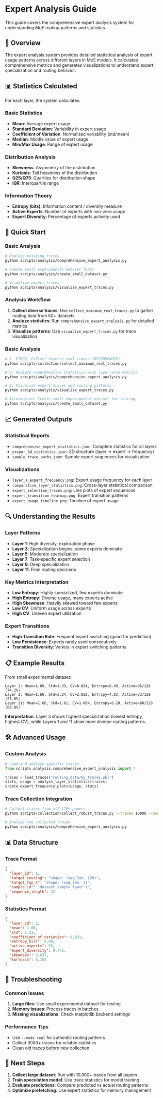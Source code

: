 # Expert Analysis Guide

This guide covers the comprehensive expert analysis system for understanding MoE routing patterns and statistics.

## 🎯 Overview

The expert analysis system provides detailed statistical analysis of expert usage patterns across different layers in MoE models. It calculates comprehensive metrics and generates visualizations to understand expert specialization and routing behavior.

## 📊 Statistics Calculated

For each layer, the system calculates:

### Basic Statistics
- **Mean**: Average expert usage
- **Standard Deviation**: Variability in expert usage
- **Coefficient of Variation**: Normalized variability (std/mean)
- **Median**: Middle value of expert usage
- **Min/Max Usage**: Range of expert usage

### Distribution Analysis
- **Skewness**: Asymmetry of the distribution
- **Kurtosis**: Tail heaviness of the distribution
- **Q25/Q75**: Quartiles for distribution shape
- **IQR**: Interquartile range

### Information Theory
- **Entropy (bits)**: Information content / diversity measure
- **Active Experts**: Number of experts with non-zero usage
- **Expert Diversity**: Percentage of experts actively used

## 🚀 Quick Start

### Basic Analysis
```bash
# Analyze existing traces
python scripts/analysis/comprehensive_expert_analysis.py

# Create small experimental dataset first
python scripts/analysis/create_small_dataset.py

# Visualize expert traces
python scripts/analysis/visualize_expert_traces.py
```

### Analysis Workflow
1. **Collect diverse traces**: Use `collect_maximum_real_traces.py` to gather routing data from 60+ datasets
2. **Analyze statistics**: Run `comprehensive_expert_analysis.py` for detailed metrics
3. **Visualize patterns**: Use `visualize_expert_traces.py` for trace visualization

### Basic Analysis
```bash
# 1. FIRST: Collect diverse real traces (RECOMMENDED)
python scripts/collection/collect_maximum_real_traces.py

# 2. Analyze comprehensive statistics with layer-wise metrics
python scripts/analysis/comprehensive_expert_analysis.py

# 3. Visualize expert traces and routing patterns
python scripts/analysis/visualize_expert_traces.py

# Alternative: Create small experimental dataset for testing
python scripts/analysis/create_small_dataset.py
```

## 📈 Generated Outputs

### Statistical Reports
- `comprehensive_expert_statistics.json`: Complete statistics for all layers
- `proper_3d_statistics.json`: 3D structure (layer → expert → frequency)
- `sample_trace_paths.json`: Sample expert sequences for visualization

### Visualizations
- `layer_X_expert_frequency.png`: Expert usage frequency for each layer
- `comparative_layer_statistics.png`: Cross-layer statistical comparison
- `expert_selection_traces.png`: Line plots of expert sequences
- `expert_transition_heatmap.png`: Expert transition patterns
- `expert_usage_timeline.png`: Timeline of expert usage

## 🔍 Understanding the Results

### Layer Patterns
- **Layer 1**: High diversity, exploration phase
- **Layer 3**: Specialization begins, some experts dominate
- **Layer 5**: Moderate specialization
- **Layer 7**: Task-specific expert selection
- **Layer 9**: Deep specialization
- **Layer 11**: Final routing decisions

### Key Metrics Interpretation
- **Low Entropy**: Highly specialized, few experts dominate
- **High Entropy**: Diverse usage, many experts active
- **High Skewness**: Heavily skewed toward few experts
- **Low CV**: Uniform usage across experts
- **High CV**: Uneven expert utilization

### Expert Transitions
- **High Transition Rate**: Frequent expert switching (good for prediction)
- **Low Persistence**: Experts rarely used consecutively
- **Transition Diversity**: Variety in expert switching patterns

## 📋 Example Results

From small experimental dataset:
```
Layer 1: Mean=1.60, Std=1.33, CV=0.831, Entropy=6.40, Active=95/128 (74.2%)
Layer 3: Mean=1.60, Std=3.24, CV=2.022, Entropy=4.83, Active=33/128 (25.8%)
Layer 11: Mean=1.60, Std=1.61, CV=1.004, Entropy=6.20, Active=88/128 (68.8%)
```

**Interpretation**: Layer 3 shows highest specialization (lowest entropy, highest CV), while Layers 1 and 11 show more diverse routing patterns.

## 🛠️ Advanced Usage

### Custom Analysis
```python
# Load and analyze specific traces
from scripts.analysis.comprehensive_expert_analysis import *

traces = load_traces("routing_data/my_traces.pkl")
stats, usage = analyze_layer_statistics(traces)
create_expert_frequency_plots(usage, stats)
```

### Trace Collection Integration
```bash
# Collect traces from all 170+ papers
python scripts/collection/collect_robust_traces.py --traces 10000 --mode real

# Analyze the collected traces
python scripts/analysis/comprehensive_expert_analysis.py
```

## 📊 Data Structure

### Trace Format
```json
{
  "layer_id": 1,
  "target_routing": "shape: (seq_len, 128)",
  "target_top_k": "shape: (seq_len, 1)",
  "sample_id": "dataset_sample_layer_1",
  "sequence_length": 32
}
```

### Statistics Format
```json
{
  "layer_id": 1,
  "mean": 1.60,
  "std": 1.33,
  "coefficient_of_variation": 0.831,
  "entropy_bits": 6.40,
  "active_experts": 95,
  "expert_diversity": 0.742,
  "skewness": 0.637,
  "kurtosis": 0.104
}
```

## 🔧 Troubleshooting

### Common Issues
1. **Large files**: Use small experimental dataset for testing
2. **Memory issues**: Process traces in batches
3. **Missing visualizations**: Check matplotlib backend settings

### Performance Tips
- Use `--mode real` for authentic routing patterns
- Collect 3000+ traces for reliable statistics
- Clean old traces before new collection

## 🎯 Next Steps

1. **Collect large dataset**: Run with 10,000+ traces from all papers
2. **Train speculation model**: Use trace statistics for model training
3. **Evaluate predictions**: Compare predicted vs actual routing patterns
4. **Optimize prefetching**: Use expert statistics for memory management